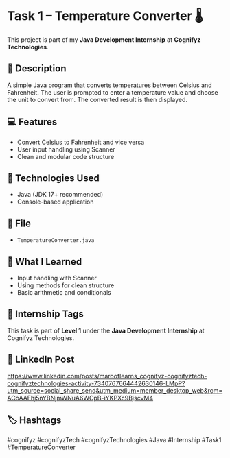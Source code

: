 # Task 1 – Temperature Converter 🌡️

This project is part of my **Java Development Internship** at **Cognifyz Technologies**.

## 🔧 Description
A simple Java program that converts temperatures between Celsius and Fahrenheit.
The user is prompted to enter a temperature value and choose the unit to convert from. The converted result is then displayed.

## 💻 Features
- Convert Celsius to Fahrenheit and vice versa
- User input handling using Scanner
- Clean and modular code structure

## 🚀 Technologies Used
- Java (JDK 17+ recommended)
- Console-based application

## 📁 File
- `TemperatureConverter.java`

## 🧠 What I Learned
- Input handling with Scanner
- Using methods for clean structure
- Basic arithmetic and conditionals

## 📌 Internship Tags
This task is part of **Level 1** under the **Java Development Internship** at Cognifyz Technologies.

## 🔗 LinkedIn Post
https://www.linkedin.com/posts/marooflearns_cognifyz-cognifyztech-cognifyztechnologies-activity-7340767664442630146-LMpP?utm_source=social_share_send&utm_medium=member_desktop_web&rcm=ACoAAFhj5nYBNjmWNuA6WCpB-iYKPXc9BjscvM4

## 🏷️ Hashtags
#cognifyz #cognifyzTech #cognifyzTechnologies #Java #Internship #Task1 #TemperatureConverter
